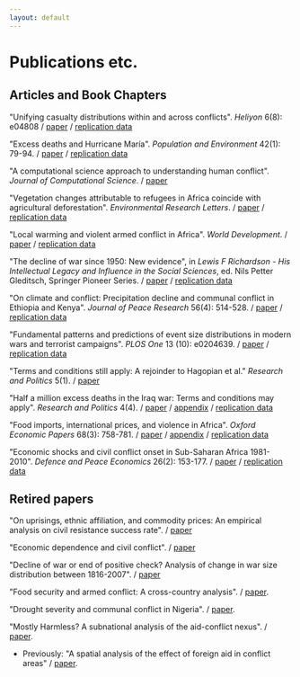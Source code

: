 ```yaml
---
layout: default
---
```

# Publications etc.

## Articles and Book Chapters

"Unifying casualty distributions within and across conflicts". *Heliyon* 6(8): e04808 / [paper](https://doi.org/10.1016/j.heliyon.2020.e04808) / [replication data](https://github.com/CommonEconomist/conflictscale)

"Excess deaths and Hurricane María". *Population and Environment* 42(1): 79-94. / [paper](https://link.springer.com/content/pdf/10.1007/s11111-020-00341-x.pdf) / [replication data](https://github.com/CommonEconomist/hurricanemaria)

"A computational science approach to understanding human conflict". *Journal of Computational Science*. / [paper](https://doi.org/10.1016/j.jocs.2020.101088)

"Vegetation changes attributable to refugees in Africa coincide with agricultural deforestation". *Environmental Research Letters*. / [paper](https://iopscience.iop.org/article/10.1088/1748-9326/ab6d7c/pdf) / [replication data](https://github.com/CommonEconomist/refugeesdeforestation)

"Local warming and violent armed conflict in Africa". *World Development*. / [paper](https://doi.org/10.1016/j.worlddev.2019.104708) /  [replication data](https://github.com/CommonEconomist/apocalypsenow)

"The decline of war since 1950: New evidence", in *Lewis F Richardson - His Intellectual Legacy and Influence in the Social Sciences*, ed. Nils Petter Gleditsch, Springer Pioneer Series. / [paper](https://link.springer.com/content/pdf/10.1007%2F978-3-030-31589-4_11.pdf) / [replication data](https://github.com/CommonEconomist/declineofwar)

"On climate and conflict: Precipitation decline and communal conflict in Ethiopia and Kenya". *Journal of Peace Research* 56(4): 514-528. / [paper](https://doi.org/10.1177%2F0022343319826409) / [replication data](https://github.com/CommonEconomist/climateconflict)

"Fundamental patterns and predictions of event size distributions in modern wars and terrorist campaigns". *PLOS One* 13 (10): e0204639. / [paper](https://doi.org/10.1371/journal.pone.0204639) / [replication data](https://github.com/CommonEconomist/davidvsgoliath)

"Terms and conditions still apply: A rejoinder to Hagopian et al." *Research and Politics* 5(1). / [paper](https://doi.org/10.1177%2F2053168018757858)

"Half a million excess deaths in the Iraq war: Terms and conditions may apply". *Research and Politics* 4(4). / [paper](https://doi.org/10.1177%2F2053168017732642) / [appendix](https://journals.sagepub.com/doi/suppl/10.1177/2053168017732642/suppl_file/Supplementary_material.pdf) / [replication data](https://github.com/CommonEconomist/replication-material/iraqmortality)
    
"Food imports, international prices, and violence in Africa". *Oxford Economic Papers* 68(3): 758-781. / [paper](https://doi.org/10.1093/oep/gpw015) / [appendix](https://academic.oup.com/oep/article-abstract/68/3/758/1752956?redirectedFrom=fulltext#36969442) / [replication data](https://github.com/CommonEconomist/foodpricesviolence)

"Economic shocks and civil conflict onset in Sub-Saharan Africa 1981-2010". *Defence and Peace Economics* 26(2): 153-177. / [paper](https://doi.org/10.1080/10242694.2014.887489) / [replication data](https://github.com/CommonEconomist/economicshocksconflict)    

## Retired papers
"On uprisings, ethnic affiliation, and commodity prices: An empirical analysis on civil resistance success rate". / [paper](http://dx.doi.org/10.13140/RG.2.2.12447.79525)

"Economic dependence and civil conflict". / [paper](http://dx.doi.org/10.13140/RG.2.2.33232.53762)

"Decline of war or end of positive check? Analysis of change in war size distribution between 1816-2007". / [paper](http://dx.doi.org/10.13140/RG.2.2.29662.79681)

"Food security and armed conflict: A cross-country analysis". / [paper](http://www.fao.org/3/CA0971EN/ca0971en.pdf).
   
"Drought severity and communal conflict in Nigeria". / [paper](https://econpapers.repec.org/paper/hicwpaper/240.htm). 

"Mostly Harmless? A subnational analysis of the aid-conflict nexus". / [paper](https://www.ucd.ie/t4cms/WP17_28.pdf).
   * Previously: "A spatial analysis of the effect of foreign aid in conflict areas" / [paper](https://www.aiddata.org/publications/a-spatial-analysis-of-the-effect-of-foreign-aid-in-conflict-areas). 
